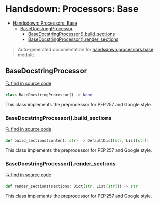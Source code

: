 # Handsdown: Processors: Base

- [Handsdown: Processors: Base](#handsdown-processors-base)
  - [BaseDocstringProcessor](#basedocstringprocessor)
    - [BaseDocstringProcessor().build_sections](#basedocstringprocessorbuild_sections)
    - [BaseDocstringProcessor().render_sections](#basedocstringprocessorrender_sections)

> Auto-generated documentation for [handsdown.processors.base](../handsdown/processors/base.py) module.

## BaseDocstringProcessor

[🔍 find in source code](../handsdown/processors/base.py#L9)

```python
class BaseDocstringProcessor() -> None
```

This class implements the preprocessor for PEP257 and Google style.

### BaseDocstringProcessor().build_sections

[🔍 find in source code](../handsdown/processors/base.py#L47)

```python
def build_sections(content: str) -> DefaultDict[str, List[str]]
```

This class implements the preprocessor for PEP257 and Google style.

### BaseDocstringProcessor().render_sections

[🔍 find in source code](../handsdown/processors/base.py#L74)

```python
def render_sections(sections: Dict[str, List[str]]) -> str
```

This class implements the preprocessor for PEP257 and Google style.
